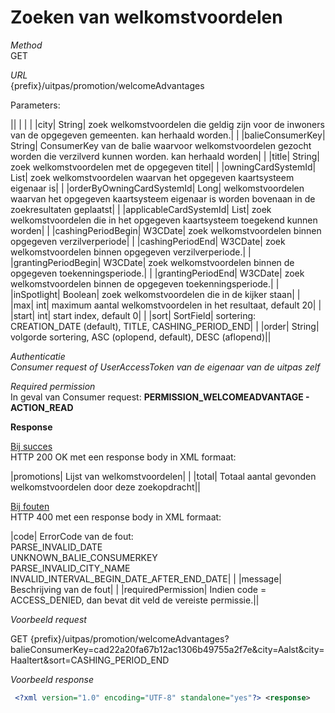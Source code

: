 ---
---

# Zoeken van welkomstvoordelen

_Method_<br> GET

_URL_<br> {prefix}/uitpas/promotion/welcomeAdvantages

Parameters:

 

|| | | |
|city| String| zoek welkomstvoordelen die geldig zijn voor de inwoners van de opgegeven gemeenten. kan herhaald worden.| |
|balieConsumerKey| String| ConsumerKey van de balie waarvoor welkomstvoordelen gezocht worden die verzilverd kunnen worden. kan herhaald worden| |
|title| String| zoek welkomstvoordelen met de opgegeven titel| |
|owningCardSystemId| List<Long>| zoek welkomstvoordelen waarvan het opgegeven kaartsysteem eigenaar is| |
|orderByOwningCardSystemId| Long| welkomstvoordelen waarvan het opgegeven kaartsysteem eigenaar is worden bovenaan in de zoekresultaten geplaatst| |
|applicableCardSystemId| List<Long>| zoek welkomstvoordelen die in het opgegeven kaartsysteem toegekend kunnen worden| |
|cashingPeriodBegin| W3CDate| zoek welkomstvoordelen binnen opgegeven verzilverperiode| |
|cashingPeriodEnd| W3CDate| zoek welkomstvoordelen binnen opgegeven verzilverperiode.| |
|grantingPeriodBegin| W3CDate| zoek welkomstvoordelen binnen de opgegeven toekenningsperiode.| |
|grantingPeriodEnd| W3CDate| zoek welkomstvoordelen binnen de opgegeven toekenningsperiode.| |
|inSpotlight| Boolean| zoek welkomstvoordelen die in de kijker staan| |
|max| int| maximum aantal welkomstvoordelen in het resultaat, default 20| |
|start| int| start index, default 0| |
|sort| SortField| sortering: CREATION\_DATE (default), TITLE, CASHING\_PERIOD\_END| |
|order| String| volgorde sortering, ASC (oplopend, default), DESC (aflopend)||

_Authenticatie_<br> _Consumer request of UserAccessToken van de eigenaar van de uitpas zelf_

_Required permission_<br> In geval van Consumer request: **PERMISSION\_WELCOMEADVANTAGE - ACTION\_READ**

**Response**

<u>Bij succes</u><br> HTTP 200 OK met een response body in XML formaat:

 

|promotions| Lijst van welkomstvoordelen| |
|total| Totaal aantal gevonden welkomstvoordelen door deze zoekopdracht||

<u>Bij fouten</u><br> HTTP 400 met een response body in XML formaat:

 

|code| ErrorCode van de fout:<br> PARSE\_INVALID\_DATE<br> UNKNOWN\_BALIE\_CONSUMERKEY<br> PARSE\_INVALID\_CITY\_NAME<br> INVALID\_INTERVAL\_BEGIN\_DATE\_AFTER\_END\_DATE| |
|message| Beschrijving van de fout| |
|requiredPermission| Indien code = ACCESS\_DENIED, dan bevat dit veld de vereiste permissie.||

_Voorbeeld request_

GET {prefix}/uitpas/promotion/welcomeAdvantages?balieConsumerKey=cad22a20fa67b12ac1306b49755a2f7e&city=Aalst&city=Haaltert&sort=CASHING\_PERIOD\_END

_Voorbeeld response_


~~~xml
 <?xml version="1.0" encoding="UTF-8" standalone="yes"?> <response>     <promotions>         <promotion>             <applicableCardSystems>                 <cardsystem>                     <id>1</id>                     <name>UiTPAS Regio Aalst</name>                 </cardsystem>             </applicableCardSystems>             <balies>                 <balie>                     <name>CC De Werf </name>                     <id>31413BDF-DFC7-7A9F-10403618C2816E44</id>                     <visible>false</visible>                 </balie>             </balies>             <cashedIn>false</cashedIn>             <id>5</id>             <description1/>             <description2/>             <points>0</points>             <pictures/>             <title>Gratis armbandjes</title>             <owningCardSystem>                 <id>1</id>                 <name>UiTPAS Regio Aalst</name>             </owningCardSystem>             <creationDate>2012-02-23T16:25:55+01:00</creationDate>             <cashingPeriodBegin>2010-01-01T00:00:00+01:00</cashingPeriodBegin>             <cashingPeriodEnd>2015-12-31T00:00:00+01:00</cashingPeriodEnd>             <grantingPeriodBegin>2010-01-01T00:00:00+01:00</grantingPeriodBegin>             <grantingPeriodEnd>2015-12-31T00:00:00+01:00</grantingPeriodEnd>             <validForCities>                 <city>Haaltert</city>             </validForCities>             <maxAvailableUnits>200</maxAvailableUnits>             <unitsTaken>1</unitsTaken>         </promotion>         <promotion>             <balies/>             <cashedIn>false</cashedIn>             <id>3</id>             <points>0</points>             <title>Gratis drankje</title>             <creationDate>2012-02-23T16:25:55+01:00</creationDate>             <validForCities>                 <city>Aalst</city>                 <city>Erpe-Mere</city>             </validForCities>             <maxAvailableUnits>1000</maxAvailableUnits>             <unitsTaken>5</unitsTaken>         </promotion>     </promotions>     <total>2</total> </response>
~~~

